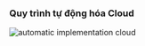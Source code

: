 <h3>Quy trình tự động hóa Cloud</h3>
<img src="https://github.com/longle11/NT114.O21.MMCL-DACN-CLOUD/assets/166148333/eeaf202a-dfe7-436f-b887-2445dffce3f4" alt="automatic implementation cloud"/>
